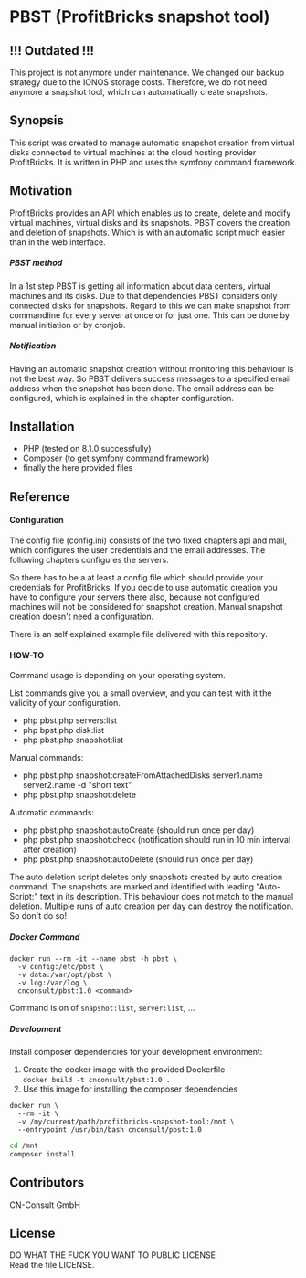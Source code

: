 PBST (ProfitBricks snapshot tool)
=================================
!!! Outdated !!!
----------------
This project is not anymore under maintenance.
We changed our backup strategy due to the IONOS storage costs. Therefore, we do not need anymore
a snapshot tool, which can automatically create snapshots.

Synopsis
--------
This script was created to manage automatic snapshot creation from virtual disks connected to
virtual machines at the cloud hosting provider ProfitBricks. It is written in PHP and uses the
symfony command framework.

Motivation
----------------
ProfitBricks provides an API which enables us to create, delete and modify virtual machines,
virtual disks and its snapshots. PBST covers the creation and deletion of snapshots. Which is
with an automatic script much easier than in the web interface.
##### PBST method
In a 1st step PBST is getting all information about data centers, virtual machines and its disks.
Due to that dependencies PBST considers only connected disks for snapshots. Regard to this
we can make snapshot from commandline for every server at once or for just one. This can be done
by manual initiation or by cronjob.
##### Notification
Having an automatic snapshot creation without monitoring this behaviour is not the best way.
So PBST delivers success messages to a specified email address when the snapshot has been done.
The email address can be configured, which is explained in the chapter configuration.

Installation
------------
- PHP (tested on 8.1.0 successfully)
- Composer (to get symfony command framework)
- finally the here provided files

Reference
---------
#### Configuration
The config file (config.ini) consists of the two fixed chapters api and mail, which configures
the user credentials and the email addresses. The following chapters configures the servers. 

So there has to be a at least a config file which should provide your credentials for ProfitBricks.
If you decide to use automatic creation you have to configure your servers there also, because
not configured machines will not be considered for snapshot creation. Manual snapshot creation
doesn't need a configuration.

There is an self explained example file delivered with this repository.

#### HOW-TO
Command usage is depending on your operating system.

List commands give you a small overview, and you can test with it the validity of your configuration.
- php pbst.php servers:list
- php bpst.php disk:list
- php pbst.php snapshot:list

Manual commands:
- php pbst.php snapshot:createFromAttachedDisks server1.name server2.name -d "short text"
- php pbst.php snapshot:delete

Automatic commands:
- php pbst.php snapshot:autoCreate     (should run once per day)
- php pbst.php snapshot:check          (notification should run in 10 min interval after creation)
- php pbst.php snapshot:autoDelete     (should run once per day)

The auto deletion script deletes only snapshots created by auto creation command. The snapshots
are marked and identified with leading "Auto-Script:" text in its description. This behaviour
does not match to the manual deletion.
Multiple runs of auto creation per day can destroy the notification. So don't do so!

##### Docker Command
```
docker run --rm -it --name pbst -h pbst \
  -v config:/etc/pbst \
  -v data:/var/opt/pbst \
  -v log:/var/log \
  cnconsult/pbst:1.0 <command>
```
Command is on of `snapshot:list`, `server:list`, ...

##### Development
Install composer dependencies for your development environment:
1. Create the docker image with the provided Dockerfile</br>
`docker build -t cnconsult/pbst:1.0 .`
2. Use this image for installing the composer dependencies
```docker
docker run \
  --rm -it \
  -v /my/current/path/profitbricks-snapshot-tool:/mnt \
  --entrypoint /usr/bin/bash cnconsult/pbst:1.0
```
```bash
cd /mnt
composer install
```

Contributors
------------
CN-Consult GmbH

License
-------
DO WHAT THE FUCK YOU WANT TO PUBLIC LICENSE  
Read the file LICENSE.
